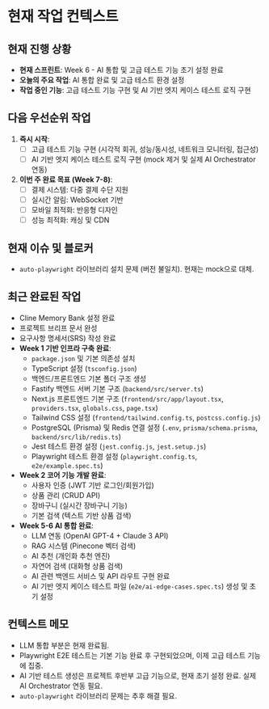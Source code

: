 # 현재 작업 컨텍스트

## 현재 진행 상황
- **현재 스프린트**: Week 6 - AI 통합 및 고급 테스트 기능 초기 설정 완료
- **오늘의 주요 작업**: AI 통합 완료 및 고급 테스트 환경 설정
- **작업 중인 기능**: 고급 테스트 기능 구현 및 AI 기반 엣지 케이스 테스트 로직 구현

## 다음 우선순위 작업
1. **즉시 시작**: 
   - [ ] 고급 테스트 기능 구현 (시각적 회귀, 성능/동시성, 네트워크 모니터링, 접근성)
   - [ ] AI 기반 엣지 케이스 테스트 로직 구현 (mock 제거 및 실제 AI Orchestrator 연동)

2. **이번 주 완료 목표 (Week 7-8)**:
   - [ ] 결제 시스템: 다중 결제 수단 지원
   - [ ] 실시간 알림: WebSocket 기반
   - [ ] 모바일 최적화: 반응형 디자인
   - [ ] 성능 최적화: 캐싱 및 CDN

## 현재 이슈 및 블로커
- `auto-playwright` 라이브러리 설치 문제 (버전 불일치). 현재는 mock으로 대체.

## 최근 완료된 작업
- Cline Memory Bank 설정 완료
- 프로젝트 브리프 문서 완성
- 요구사항 명세서(SRS) 작성 완료
- **Week 1 기반 인프라 구축 완료**:
    - `package.json` 및 기본 의존성 설치
    - TypeScript 설정 (`tsconfig.json`)
    - 백엔드/프론트엔드 기본 폴더 구조 생성
    - Fastify 백엔드 서버 기본 구조 (`backend/src/server.ts`)
    - Next.js 프론트엔드 기본 구조 (`frontend/src/app/layout.tsx`, `providers.tsx`, `globals.css`, `page.tsx`)
    - Tailwind CSS 설정 (`frontend/tailwind.config.ts`, `postcss.config.js`)
    - PostgreSQL (Prisma) 및 Redis 연결 설정 (`.env`, `prisma/schema.prisma`, `backend/src/lib/redis.ts`)
    - Jest 테스트 환경 설정 (`jest.config.js`, `jest.setup.js`)
    - Playwright 테스트 환경 설정 (`playwright.config.ts`, `e2e/example.spec.ts`)
- **Week 2 코어 기능 개발 완료**:
    - 사용자 인증 (JWT 기반 로그인/회원가입)
    - 상품 관리 (CRUD API)
    - 장바구니 (실시간 장바구니 기능)
    - 기본 검색 (텍스트 기반 상품 검색)
- **Week 5-6 AI 통합 완료**:
    - LLM 연동 (OpenAI GPT-4 + Claude 3 API)
    - RAG 시스템 (Pinecone 벡터 검색)
    - AI 추천 (개인화 추천 엔진)
    - 자연어 검색 (대화형 상품 검색)
    - AI 관련 백엔드 서비스 및 API 라우트 구현 완료
    - AI 기반 엣지 케이스 테스트 파일 (`e2e/ai-edge-cases.spec.ts`) 생성 및 초기 설정

## 컨텍스트 메모
- LLM 통합 부분은 현재 완료됨.
- Playwright E2E 테스트는 기본 기능 완료 후 구현되었으며, 이제 고급 테스트 기능에 집중.
- AI 기반 테스트 생성은 프로젝트 후반부 고급 기능으로, 현재 초기 설정 완료. 실제 AI Orchestrator 연동 필요.
- `auto-playwright` 라이브러리 문제는 추후 해결 필요.
